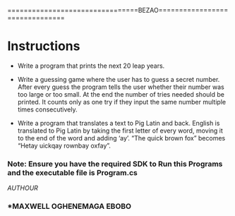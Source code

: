 ================================BEZAO===============================


#	Instructions



+ Write a program that prints the next 20 leap years.



+ Write a guessing game where the user has to guess a secret number. After every guess the program tells the user whether their number was too large or too small.
 At the end the number of tries needed should be printed. It counts only as one try if they input the same number multiple times consecutively.



+ Write a program that translates a text to Pig Latin and back. English is translated to Pig Latin by taking the first letter of every word,
 moving it to the end of the word and adding ‘ay’. “The quick brown fox” becomes “Hetay uickqay rownbay oxfay”.



### Note: Ensure you have the required SDK to Run this Programs and the executable file is Program.cs


*AUTHOUR*
### *MAXWELL OGHENEMAGA EBOBO

